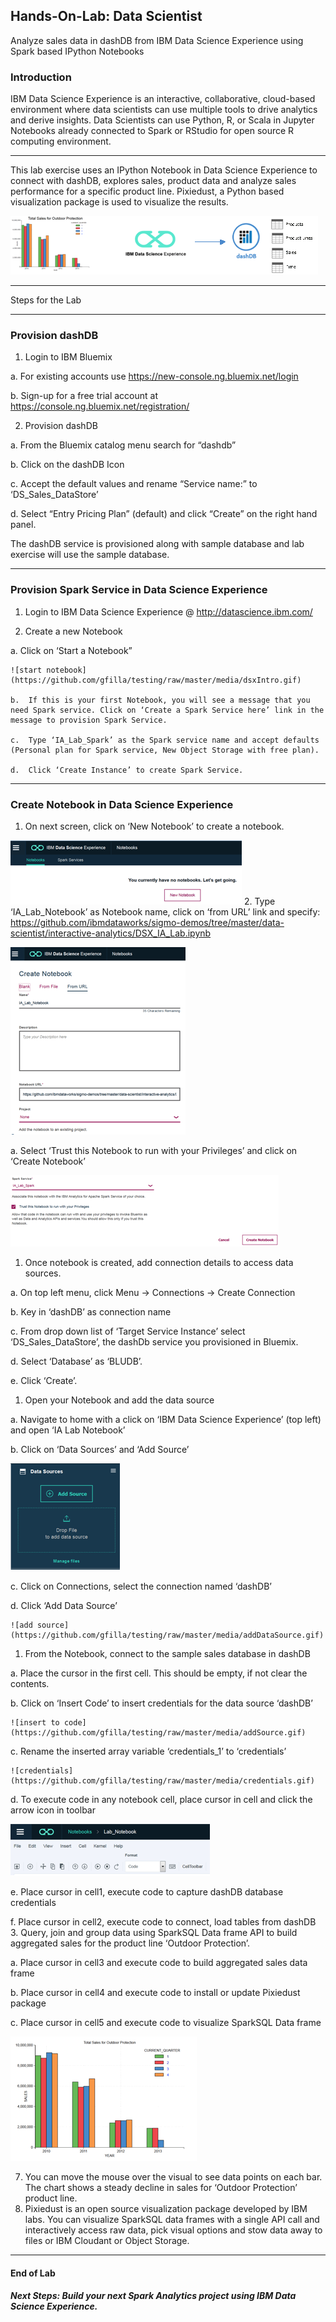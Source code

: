 ## Hands-On-Lab: Data Scientist

Analyze sales data in dashDB from IBM Data Science Experience using Spark based IPython Notebooks

### Introduction

IBM Data Science Experience is an interactive, collaborative, cloud-based environment where data scientists can use multiple tools to drive analytics and derive insights. Data Scientists can use Python, R, or Scala in Jupyter Notebooks already connected to Spark or RStudio for open source R computing environment.

---

This lab exercise uses an IPython Notebook in Data Science Experience to connect with dashDB, explores sales, product data and analyze sales performance for a specific product line. Pixiedust, a Python based visualization package is used to visualize the results.

![overview](https://github.com/gfilla/testing/raw/master/media/overview.gif)


---

 Steps for the Lab

---

### Provision dashDB

1.	Login to IBM Bluemix

  a.	For existing accounts use  https://new-console.ng.bluemix.net/login

  b.	Sign-up for a free trial account at https://console.ng.bluemix.net/registration/

2.	Provision dashDB

  a.	From the Bluemix catalog menu search for “dashdb”

  b.	Click on the dashDB Icon

  c.	Accept the default values and rename “Service name:” to ‘DS_Sales_DataStore’

  d.	Select “Entry Pricing Plan” (default) and click “Create” on the right hand panel.

The dashDB service is provisioned along with sample database and lab exercise will use the sample database.

---
### Provision Spark Service in Data Science Experience

1.	Login to IBM Data Science Experience @ http://datascience.ibm.com/

2.	Create a new Notebook

  a.	Click on ‘Start a Notebook”

    ![start notebook](https://github.com/gfilla/testing/raw/master/media/dsxIntro.gif)

    b.	If this is your first Notebook, you will see a message that you need Spark service. Click on ‘Create a Spark Service here’ link in the message to provision Spark Service.

    c. 	Type ‘IA_Lab_Spark’ as the Spark service name and accept defaults (Personal plan for Spark service, New Object Storage with free plan).

    d.	Click ‘Create Instance’ to create Spark Service.

---
### Create Notebook in Data Science Experience

1. On next screen, click on ‘New Notebook’ to create a notebook.

  ![new notebook](https://github.com/gfilla/testing/raw/master/media/newNotebook.gif)
2. Type ‘IA_Lab_Notebook’ as Notebook name, click on ‘from URL’ link and specify:
 https://github.com/ibmdataworks/sigmo-demos/tree/master/data-scientist/interactive-analytics/DSX_IA_Lab.ipynb

  ![start notebook](https://github.com/gfilla/testing/raw/master/media/createNotebook.gif)

  a.	 Select ‘Trust this Notebook to run with your Privileges’ and click on ‘Create Notebook’

  ![trust notebook](https://github.com/gfilla/testing/raw/master/media/sparkService.gif)
1. Once notebook is created, add connection details to access data sources.

  a.	On top left menu, click Menu -> Connections -> Create Connection

  b.	Key in ‘dashDB’ as connection name

  c.	From drop down list of ‘Target Service Instance’ select ‘DS_Sales_DataStore’, the dashDb service you provisioned in Bluemix.

  d.	Select ‘Database’ as ‘BLUDB’.

  e.	Click ‘Create’.

1.	Open your Notebook and add the data source

  a.	Navigate to home with a click on ‘IBM Data Science Experience’ (top left) and open ‘IA Lab Notebook’

  b. 	Click on ‘Data Sources’ and ‘Add Source’

  ![Navigation for notebook](https://github.com/gfilla/testing/raw/master/media/dragDrop.gif)

  c.	Click on Connections, select the connection named ‘dashDB’

  d.	Click ‘Add Data Source’

    ![add source](https://github.com/gfilla/testing/raw/master/media/addDataSource.gif)
1.	From the Notebook, connect to the sample sales database in dashDB

  a.	Place the cursor in the first cell. This should be empty, if not clear the contents.

  b.	Click on ‘Insert Code’  to insert credentials for the data source ‘dashDB’

    ![insert to code](https://github.com/gfilla/testing/raw/master/media/addSource.gif)

  c.	Rename the inserted array variable ‘credentials_1’  to ‘credentials’

    ![credentials](https://github.com/gfilla/testing/raw/master/media/credentials.gif)

  d.	To execute code in any notebook cell, place cursor in cell and click the arrow icon in toolbar

  ![execute in notebook](https://github.com/gfilla/testing/raw/master/media/notebookNav.gif)

  e.	Place cursor in cell1, execute code to capture dashDB database credentials

  f.	Place cursor in cell2, execute code to connect, load tables from dashDB
3.	Query, join and group data using SparkSQL Data frame API to build aggregated sales for the product line ‘Outdoor Protection’.

  a.	Place cursor in cell3 and execute code to build aggregated sales data frame

  b.	Place cursor in cell4 and execute code to install or update Pixiedust package

  c.	Place cursor in cell5 and execute code to  visualize SparkSQL Data frame

  ![execute in notebook](https://github.com/gfilla/testing/raw/master/media/finalViz.gif)

7.	You can move the mouse over the visual to see data points on each bar. The chart shows a steady decline in sales for ‘Outdoor Protection’ product line.
8.	Pixiedust is an open source visualization package developed by IBM labs. You can visualize SparkSQL data frames with a single API call and interactively access raw data, pick visual options and stow data away to files or IBM Cloudant or Object Storage.

---
#### End of Lab

##### Next Steps: Build your next Spark Analytics project using IBM Data Science Experience.
